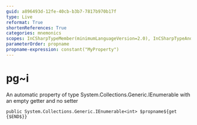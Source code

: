 ```yaml
---
guid: a896493d-12fe-40cb-b3b7-7817b970b17f
type: Live
reformat: True
shortenReferences: True
categories: mnemonics
scopes: InCSharpTypeMember(minimumLanguageVersion=2.0), InCSharpTypeAndNamespace(minimumLanguageVersion=2.0)
parameterOrder: propname
propname-expression: constant("MyProperty")
---
```


# pg~i

An automatic property of type System.Collections.Generic.IEnumerable<int> with an empty getter and no setter

```
public System.Collections.Generic.IEnumerable<int> $propname${get {$END$}}
```
